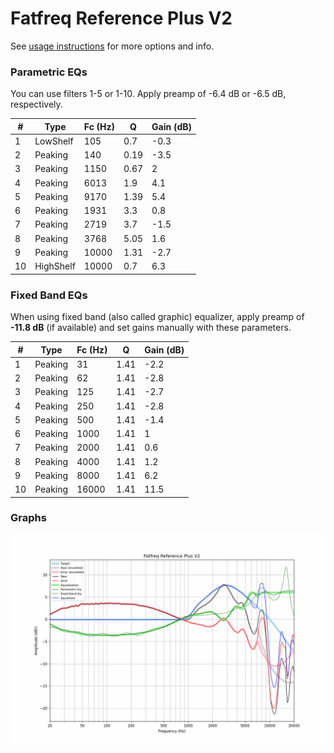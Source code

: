 # Fatfreq Reference Plus V2
See [usage instructions](https://github.com/jaakkopasanen/AutoEq#usage) for more options and info.

### Parametric EQs
You can use filters 1-5 or 1-10. Apply preamp of -6.4 dB or -6.5 dB, respectively.

|   # | Type      |   Fc (Hz) |    Q |   Gain (dB) |
|-----|-----------|-----------|------|-------------|
|   1 | LowShelf  |       105 | 0.7  |        -0.3 |
|   2 | Peaking   |       140 | 0.19 |        -3.5 |
|   3 | Peaking   |      1150 | 0.67 |         2   |
|   4 | Peaking   |      6013 | 1.9  |         4.1 |
|   5 | Peaking   |      9170 | 1.39 |         5.4 |
|   6 | Peaking   |      1931 | 3.3  |         0.8 |
|   7 | Peaking   |      2719 | 3.7  |        -1.5 |
|   8 | Peaking   |      3768 | 5.05 |         1.6 |
|   9 | Peaking   |     10000 | 1.31 |        -2.7 |
|  10 | HighShelf |     10000 | 0.7  |         6.3 |

### Fixed Band EQs
When using fixed band (also called graphic) equalizer, apply preamp of **-11.8 dB** (if available) and set gains manually with these parameters.

|   # | Type    |   Fc (Hz) |    Q |   Gain (dB) |
|-----|---------|-----------|------|-------------|
|   1 | Peaking |        31 | 1.41 |        -2.2 |
|   2 | Peaking |        62 | 1.41 |        -2.8 |
|   3 | Peaking |       125 | 1.41 |        -2.7 |
|   4 | Peaking |       250 | 1.41 |        -2.8 |
|   5 | Peaking |       500 | 1.41 |        -1.4 |
|   6 | Peaking |      1000 | 1.41 |         1   |
|   7 | Peaking |      2000 | 1.41 |         0.6 |
|   8 | Peaking |      4000 | 1.41 |         1.2 |
|   9 | Peaking |      8000 | 1.41 |         6.2 |
|  10 | Peaking |     16000 | 1.41 |        11.5 |

### Graphs
![](./Fatfreq%20Reference%20Plus%20V2.png)
